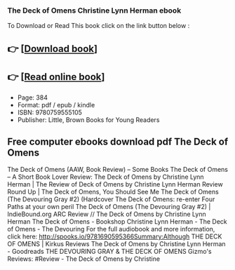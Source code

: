 ### The Deck of Omens Christine Lynn Herman ebook

To Download or Read This book click on the link button below :

## 👉  [**[Download book](http://filesbooks.info/download.php?group=book&from=github.com&id=592582&lnk=1079 "Download book")**]

## 👉  [**[Read online book](http://filesbooks.info/download.php?group=book&from=github.com&id=592582&lnk=1079 "Read online book")**]


* Page: 384
* Format: pdf / epub / kindle
* ISBN: 9780759555105
* Publisher: Little, Brown Books for Young Readers



## Free computer ebooks download pdf The Deck of Omens



 The Deck of Omens (AAW, Book Review) – Some Books 
 The Deck of Omens – A Short Book Lover 
 Review: The Deck of Omens by Christine Lynn Herman | The 
 Review of Deck of Omens by Christine Lynn Herman 
 Review Round Up | The Deck of Omens, You Should See Me 
 The Deck of Omens (The Devouring Gray #2) (Hardcover 
 The Deck of Omens: re-enter Four Paths at your own peril 
 The Deck of Omens (The Devouring Gray #2) | IndieBound.org 
 ARC Review // The Deck of Omens by Christine Lynn Herman 
 The Deck of Omens - Bookshop 
 Christine Lynn Herman - The Deck of Omens - The Devouring For the full audiobook and more information, click here: http://spooks.io/9781690595366Summary:Although
 THE DECK OF OMENS | Kirkus Reviews 
 The Deck of Omens by Christine Lynn Herman - Goodreads 
 ​THE DEVOURING GRAY &amp; THE DECK OF OMENS 
 Gizmo&#039;s Reviews: #Review - The Deck of Omens by Christine 





